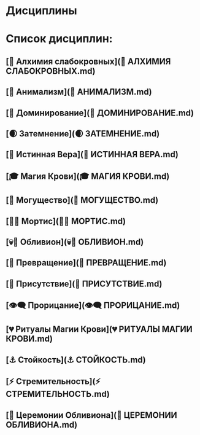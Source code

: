 # Дисциплины
# Список дисциплин:

## [🧪 Алхимия слабокровных](🧪 АЛХИМИЯ СЛАБОКРОВНЫХ.md)
## [🐾 Анимализм](🐾 АНИМАЛИЗМ.md)
## [🔗 Доминирование](🔗 ДОМИНИРОВАНИЕ.md)
## [🌒 Затемнение](🌒 ЗАТЕМНЕНИЕ.md)
## [🙏 Истинная Вера](🙏 ИСТИННАЯ ВЕРА.md)
## [🎓 Магия Крови](🎓 МАГИЯ КРОВИ.md)
## [💪 Могущество](💪 МОГУЩЕСТВО.md)
## [🧟‍♂️ Мортис](🧟‍♂️ МОРТИС.md)
## [💀🦇 Обливион](💀🦇 ОБЛИВИОН.md)
## [🧬 Превращение](🧬 ПРЕВРАЩЕНИЕ.md)
## [👑 Присутствие](👑 ПРИСУТСТВИЕ.md)
## [👁‍🗨 Прорицание](👁‍🗨 ПРОРИЦАНИЕ.md)
## [💔 Ритуалы Магии Крови](💔 РИТУАЛЫ МАГИИ КРОВИ.md)
## [⚓ Стойкость](⚓ СТОЙКОСТЬ.md)
## [⚡ Стремительность](⚡ СТРЕМИТЕЛЬНОСТЬ.md)
## [🦴 Церемонии Обливиона](🦴 ЦЕРЕМОНИИ ОБЛИВИОНА.md)
